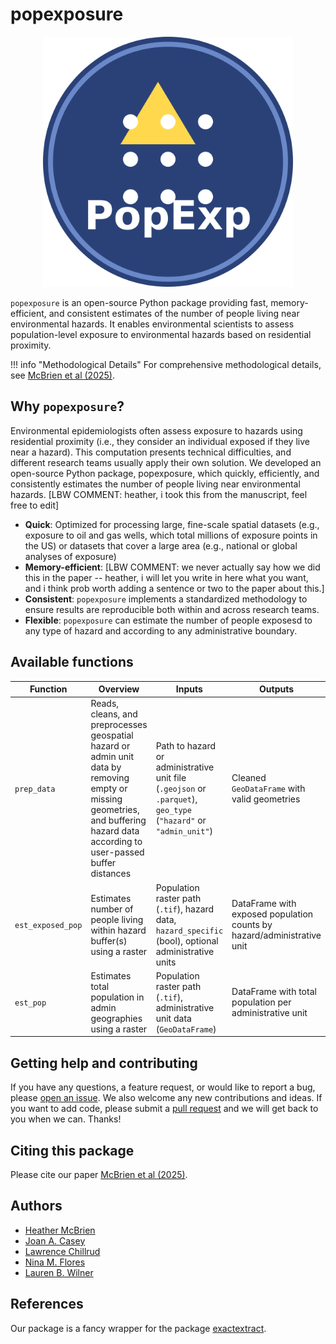 # popexposure

<div align="center">
  <img src="assets/modified-logo.png" alt="PopExposure Logo" width="400">
</div>

`popexposure` is an open-source Python package providing fast, memory-efficient, and consistent estimates of the number of people living near environmental hazards. It enables environmental scientists to assess population-level exposure to environmental hazards based on residential proximity.

!!! info "Methodological Details"
    For comprehensive methodological details, see [McBrien et al (2025)]().

## Why `popexposure`?

Environmental epidemiologists often assess exposure to hazards using residential proximity (i.e., they consider an individual exposed if they live near a hazard). This computation presents technical difficulties, and different research teams usually apply their own solution. We developed an open-source Python package, popexposure, which quickly, efficiently, and consistently estimates the number of people living near environmental hazards. [LBW COMMENT: heather, i took this from the manuscript, feel free to edit]

- **Quick**: Optimized for processing large, fine-scale spatial datasets (e.g., exposure to oil and gas wells, which total millions of exposure points in the US) or datasets that cover a large area (e.g., national or global analyses of exposure)
- **Memory-efficient**: [LBW COMMENT: we never actually say how we did this in the paper -- heather, i will let you write in here what you want, and i think prob worth adding a sentence or two to the paper about this.]
- **Consistent**: `popexposure` implements a standardized methodology to ensure results are reproducible both within and across research teams.
- **Flexible**: `popexposure` can estimate the number of people exposesd to any type of hazard and according to any administrative boundary. 


## Available functions

| Function      | Overview                                                                 | Inputs                                                                                                      | Outputs                                                         |
| ------------- | ------------------------------------------------------------------------ | ----------------------------------------------------------------------------------------------------------- | --------------------------------------------------------------- |
| `prep_data`   | Reads, cleans, and preprocesses geospatial hazard or admin unit data by removing empty or missing geometries, and buffering hazard data according to user-passed buffer distances    | Path to hazard or administrative unit file (`.geojson` or `.parquet`), `geo_type` (`"hazard"` or `"admin_unit"`) | Cleaned `GeoDataFrame` with valid geometries                    |
| `est_exposed_pop` | Estimates number of people living within hazard buffer(s) using a raster | Population raster path (`.tif`), hazard data, `hazard_specific` (bool), optional administrative units              | DataFrame with exposed population counts by hazard/administrative unit |
| `est_pop`         | Estimates total population in admin geographies using a raster           | Population raster path (`.tif`), administrative unit data (`GeoDataFrame`)                                         | DataFrame with total population per administrative unit                |

<!-- ## What's Next?

<div class="grid cards" markdown>

-   :material-download:{ .lg .middle } **Installation**

    ---

    Get PopExposure installed and ready to use

    [:octicons-arrow-right-24: Installation Guide](installation.md)

-   :material-rocket-launch:{ .lg .middle } **Quick Start**

    ---

    Learn the basics with a step-by-step tutorial

    [:octicons-arrow-right-24: Quick Start](quickstart.md)

-   :material-book-open:{ .lg .middle } **Tutorials**

    ---

    Explore real-world examples and advanced use cases

    [:octicons-arrow-right-24: View Tutorials](tutorials/basic_usage.md)

-   :material-api:{ .lg .middle } **API Reference**

    ---

    Detailed documentation for all functions and classes

    [:octicons-arrow-right-24: API Docs](api/overview.md)

</div> -->

## Getting help and contributing

If you have any questions, a feature request, or would like to report a bug, please [open an issue](https://github.com/heathermcb/Pop_Exp/issues). We also welcome any new contributions and ideas. If you want to add code, please submit a [pull request](https://github.com/heathermcb/Pop_Exp/pulls) and we will get back to you when we can. Thanks!

## Citing this package

Please cite our paper [McBrien et al (2025)]().

## Authors

- [Heather McBrien](https://scholar.google.com/citations?user=0Hz3a1AAAAAJ&hl=en&oi=ao)
- [Joan A. Casey](https://scholar.google.com/citations?user=LjrwHBMAAAAJ&hl=en)
- [Lawrence Chillrud](https://scholar.google.com/citations?hl=en&user=HrSjGh0AAAAJ)
- [Nina M. Flores](https://scholar.google.com/citations?user=fkttN9UAAAAJ&hl=en&oi=ao)
- [Lauren B. Wilner](https://scholar.google.com/citations?user=rLX9LVYAAAAJ&hl=en&oi=ao)

## References

Our package is a fancy wrapper for the package [exactextract](https://pypi.org/project/exactextract/).
